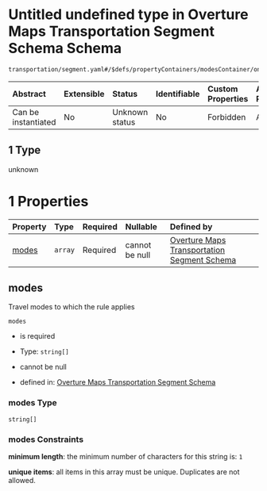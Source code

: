 # Untitled undefined type in Overture Maps Transportation Segment Schema Schema

```txt
transportation/segment.yaml#/$defs/propertyContainers/modesContainer/oneOf/1
```



| Abstract            | Extensible | Status         | Identifiable | Custom Properties | Additional Properties | Access Restrictions | Defined In                                                                                                      |
| :------------------ | :--------- | :------------- | :----------- | :---------------- | :-------------------- | :------------------ | :-------------------------------------------------------------------------------------------------------------- |
| Can be instantiated | No         | Unknown status | No           | Forbidden         | Allowed               | none                | [segment.yaml\*](../../../../../../../tmp/jsonschema/schema/transportation/segment.yaml "open original schema") |

## 1 Type

unknown

# 1 Properties

| Property        | Type    | Required | Nullable       | Defined by                                                                                                                                                                                                                |
| :-------------- | :------ | :------- | :------------- | :------------------------------------------------------------------------------------------------------------------------------------------------------------------------------------------------------------------------ |
| [modes](#modes) | `array` | Required | cannot be null | [Overture Maps Transportation Segment Schema](segment-defs-propertycontainers-modescontainer-oneof-1-properties-modes.md "transportation/segment.yaml#/$defs/propertyContainers/modesContainer/oneOf/1/properties/modes") |

## modes

Travel modes to which the rule applies

`modes`

*   is required

*   Type: `string[]`

*   cannot be null

*   defined in: [Overture Maps Transportation Segment Schema](segment-defs-propertycontainers-modescontainer-oneof-1-properties-modes.md "transportation/segment.yaml#/$defs/propertyContainers/modesContainer/oneOf/1/properties/modes")

### modes Type

`string[]`

### modes Constraints

**minimum length**: the minimum number of characters for this string is: `1`

**unique items**: all items in this array must be unique. Duplicates are not allowed.
